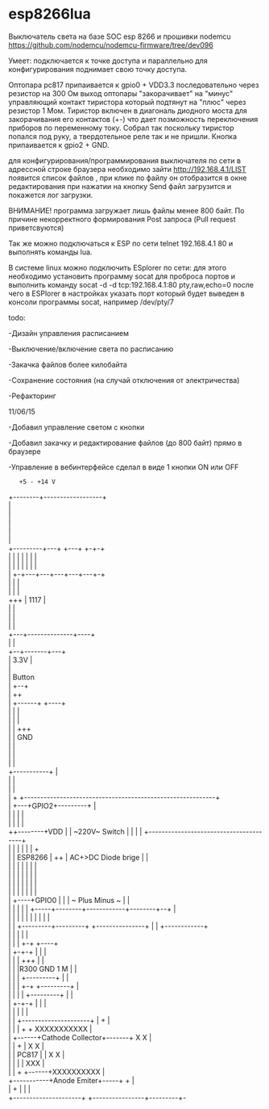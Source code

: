 ﻿# esp8266lua

Выключатель света на базе SOC esp 8266 и прошивки nodemcu https://github.com/nodemcu/nodemcu-firmware/tree/dev096

Умеет:
подключается к точке доступа и параллельно для конфигурирования поднимает свою точку доступа.
 
Оптопара pc817 припаивается к gpio0 + VDD3.3 последовательно через резистор на 300 Ом выход оптопары "закорачивает" на "минус" управляющий контакт тиристора который подтянут на "плюс" через резистор 1 Мом.
Тиристор включен в диагональ диодного моста для закорачивания его контактов (+-) что дает позможность переключения приборов по переменному току. Собрал так поскольку тиристор попался под руку, а твердотельное реле так и не пришли.
Кнопка припаивается к gpio2 + GND.

для конфигурирования/программирования выключателя по сети в адрессной строке браузера необходимо зайти http://192.168.4.1/LIST
появится список файлов , при клике по файлу он отобразится в окне редактирования
при нажатии на кнопку Send файл загрузится и покажется лог загрузки.

ВНИМАНИЕ! программа загружает лишь файлы менее 800 байт. По причине некорректного формирования Post запроса (Pull request приветсвуются)

Так же можно подключаться к ESP по сети telnet 192.168.4.1 80 и выполнять команды lua.

В системе linux можно подключить ESplorer по сети: для этого необходимо установить программу socat для проброса портов 
и выполнить команду socat -d -d tcp:192.168.4.1:80 pty,raw,echo=0
после чего в ESPlorer в настройках указать порт который будет выведен в консоли программы socat, например /dev/pty/7 


todo:

-Дизайн управления расписанием

-Выключение/включение света по расписанию

-Закачка файлов более килобайта 

-Сохранение состояния (на случай отключения от электричества)

-Рефакторинг



11/06/15

-Добавил управление светом с кнопки

-Добавил закачку и редактирование файлов (до 800 байт) прямо в браузере 

-Управление в вебинтерфейсе сделал в виде 1 кнопки ON или OFF

       +5 - +14 V                                                                                             
 +--------+------------------+                                                                                
                             |                                                                                
                             |                                                                                
                             |                                                                                
                             |                                                                                
                             |                                                                                
 +---------+---+   +---+   +-+-+                                                                              
 |         |   |   |   |   |   |                                                                              
 |         |   |   |   |   |   |                                                                              
 |       +-+---+---+---+---+---+-+                                                                            
 |       |                       |                                                                            
 |       |                       |                                                                            
+++      |      1117             |                                                                            
         |                       |                                                                            
         |                       |                                                                            
         |                       |                                                                            
         +---+--------------+----+                                                                            
             |              |                                                                                 
             +--+-------+---+                                                                                 
                |  3.3V |                                                                                     
                |                                                                                             
                |            Button                                                                           
                |              +--+                                                                           
                |            ++                                                                               
                |    +------+      +----+                                                                     
                |    |                  |                                                                     
                |    |                  |                                                                     
                |    |                 +++                                                                    
                |    |                 GND                                                                    
                |    |                                                                                        
                |    |                                                                                        
                |    |                                                                                        
    +-----------+    |                                                                                        
    |                |                                                                                        
    |                |                                                                                        
    |                +                 +-----------------------------------------------------------+          
    |        +---+GPIO2+---------+     |                                                                      
    |        |                   |     |                                                                      
    |        |                   |     |                                                                      
   ++--------+VDD                |     |                                                         ~220V~ Switch
   |         |                   |     |         +---------------------------------------+                    
   |         |                   |     |         |                                       |         +          
   |         |   ESP8266         |    ++         |         AC+>DC Diode brige            |         |          
   |         |                   |     |         |                                       |         |          
   |         |                   |     |         |                                       |         |          
   |         |                   |     |         |                                       |         |          
   |         |                   |     |         |                                       |         |          
   |    +----+GPIO0              |     |         |    ~        Plus          Minus   ~   |         |          
   |    |    |                   |     |         +-----+--------+------------+--------+--+         |          
   |    |    |                   |     |               |        |            |        |            |          
   |    |    +---------+---------+     +---------------+        |            |        +------------+          
   |    |              |                                        |            |                                
   |    |              |                                      +-+       +----+                                
   |  +-+-+            |                                      |         |                                     
   |  |   |           +++                                     |         |                                     
   |  |   |R300       GND                   1 M               |         |                                     
   |  |   |                               +---------+         |         |                                     
   |  |   |                             +-+         +---------+         |                                     
   |  |   |                             | +---------+         |         |                                     
   |  +-+-+                             |                     |         |                                     
   |    |                               |                     |         |                                     
   |    |      +---------------------+  |                     +         |                                     
   |    |      |                     +  +                XXXXXXXXXXX    |                                     
   |    +------+Cathode          Collector+-------+       X       X     |                                     
   |           |                     +            |        X     X      |                                     
   |           |       PC817         |            |         X   X       |                                     
   |           |                     |            |          XXX        |                                     
   |           |                     +            +------+XXXXXXXXXX    |                                     
   +-----------+Anode            Emiter+-----+                +         |                                     
               |                     +       |                |         |                                     
               +---------------------+       +----------------+---------+-                                    
